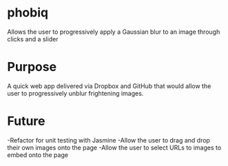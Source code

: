 # phobiq
Allows the user to progressively apply a Gaussian blur to an image through clicks and a slider

# Purpose
A quick web app delivered via Dropbox and GitHub that would allow the user to progressively unblur frightening images.

# Future
-Refactor for unit testing with Jasmine
-Allow the user to drag and drop their own images onto the page
-Allow the user to select URLs to images to embed onto the page
